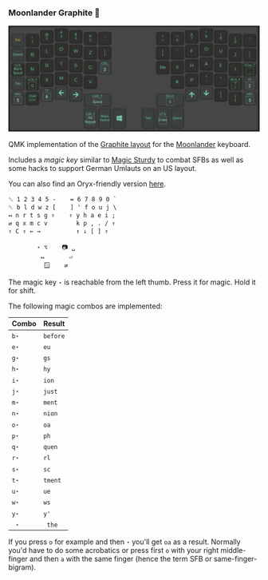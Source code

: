 ### Moonlander Graphite 🚀

![Graphite Layout](layout.png)

QMK implementation of the [Graphite layout](https://github.com/rdavison/graphite-layout) for the [Moonlander](https://www.zsa.io/moonlander/) keyboard.

Includes a _magic key_ similar to [Magic Sturdy](https://github.com/Ikcelaks/keyboard_layouts/blob/main/magic_sturdy/magic_sturdy.md) to combat SFBs
as well as some hacks to support German Umlauts on an US layout.

You can also find an Oryx-friendly version [here](https://configure.zsa.io/moonlander/layouts/GLeeV/latest/0/intro).

```
␛ 1 2 3 4 5 -    = 6 7 8 9 0 `
␡ b l d w z [    ] ' f o u j \
↤ n r t s g ⇑    ⇑ y h a e i ;
⇄ q x m c v        k p , . / ⇑
⇑ C ⇑ ← →          ↑ ↓ [ ] ⇑
      
        ⋆ ⌥    📷 ␣
         ↤       ⏎
          🪟    ⇄    
```

The magic key `⋆` is reachable from the left thumb. Press it for magic. Hold it for shift.

The following magic combos are implemented:

| Combo  | Result   |
| ------ | -------- |
| `b⋆`   | `before` |
| `e⋆`   | `eu`     |
| `g⋆`   | `gs`     |
| `h⋆`   | `hy`     |
| `i⋆`   | `ion`    |
| `j⋆`   | `just`   |
| `m⋆`   | `ment`   |
| `n⋆`   | `nion`   |
| `o⋆`   | `oa`     |
| `p⋆`   | `ph`     |
| `q⋆`   | `quen`   |
| `r⋆`   | `rl`     |
| `s⋆`   | `sc`     |
| `t⋆`   | `tment`  |
| `u⋆`   | `ue`     |
| `w⋆`   | `ws`     |
| `y⋆`   | `y'`     |
| ` ⋆`   | ` the`   |

If you press `o` for example and then `⋆` you'll get `oa` as a result. Normally you'd have to do some acrobatics or press first `o` with your right middle-finger and then `a` with the same finger (hence the term SFB or same-finger-bigram).

